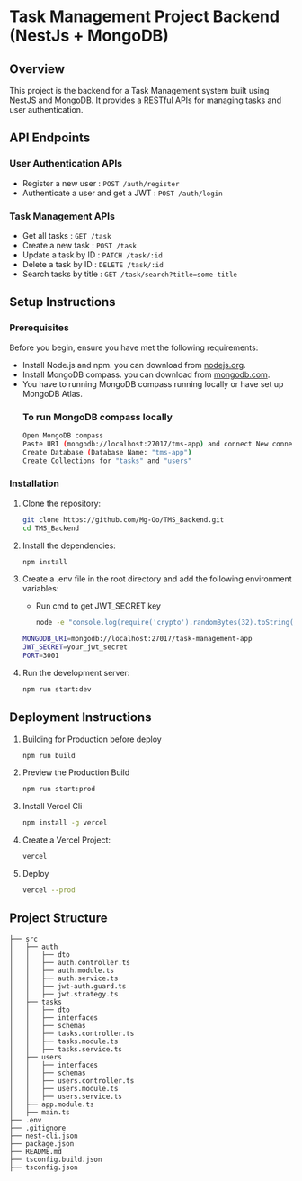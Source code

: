 # Task Management Project Backend (NestJs + MongoDB)

## Overview

This project is the backend for a Task Management system built using NestJS and MongoDB. It provides a RESTful APIs for managing tasks and user authentication.

## API Endpoints

### User Authentication APIs

- Register a new user : `POST /auth/register`
- Authenticate a user and get a JWT : `POST /auth/login`

### Task Management APIs

- Get all tasks : `GET /task`
- Create a new task : `POST /task`
- Update a task by ID : `PATCH /task/:id`
- Delete a task by ID : `DELETE /task/:id`
- Search tasks by title : `GET /task/search?title=some-title`

## Setup Instructions

### Prerequisites

Before you begin, ensure you have met the following requirements:

- Install Node.js and npm. you can download from [nodejs.org](https://nodejs.org/).
- Install MongoDB compass. you can download from [mongodb.com](https://www.mongodb.com/try/download/compass).
- You have to running MongoDB compass running locally or have set up MongoDB Atlas.
  ### To run MongoDB compass locally
     ```sh
     Open MongoDB compass
     Paste URI (mongodb://localhost:27017/tms-app) and connect New connection
     Create Database (Database Name: "tms-app")
     Create Collections for "tasks" and "users"

### Installation

1. Clone the repository:

   ```sh
   git clone https://github.com/Mg-Oo/TMS_Backend.git
   cd TMS_Backend

2. Install the dependencies:

   ```sh
   npm install

3. Create a .env file in the root directory and add the following environment variables:

   - Run cmd to get JWT_SECRET key
       ```sh
       node -e "console.log(require('crypto').randomBytes(32).toString('hex'));"

   ```sh
   MONGODB_URI=mongodb://localhost:27017/task-management-app
   JWT_SECRET=your_jwt_secret
   PORT=3001

4. Run the development server:

   ```sh
   npm run start:dev

## Deployment Instructions

1. Building for Production before deploy

    ```sh
    npm run build

2. Preview the Production Build

    ```sh
    npm run start:prod

3. Install Vercel Cli
      
     ```sh
     npm install -g vercel

3. Create a Vercel Project:

   ```sh
   vercel

4. Deploy

   ```sh
   vercel --prod

## Project Structure

```plaintext
├── src
│   ├── auth
│   │   ├── dto
│   │   ├── auth.controller.ts
│   │   ├── auth.module.ts
│   │   ├── auth.service.ts
│   │   ├── jwt-auth.guard.ts
│   │   ├── jwt.strategy.ts
│   ├── tasks
│   │   ├── dto
│   │   ├── interfaces
│   │   ├── schemas
│   │   ├── tasks.controller.ts
│   │   ├── tasks.module.ts
│   │   ├── tasks.service.ts
│   ├── users
│   │   ├── interfaces
│   │   ├── schemas
│   │   ├── users.controller.ts
│   │   ├── users.module.ts
│   │   ├── users.service.ts
│   ├── app.module.ts
│   ├── main.ts
├── .env
├── .gitignore
├── nest-cli.json
├── package.json
├── README.md
├── tsconfig.build.json
├── tsconfig.json
